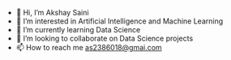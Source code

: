 - 👋 Hi, I’m Akshay Saini
- 👀 I’m interested in Artificial Intelligence and Machine Learning
- 🌱 I’m currently learning Data Science
- 💞️ I’m looking to collaborate on Data Science projects
- 📫 How to reach me as2386018@gmai.com

<!---
aakshay001/aakshay001 is a ✨ special ✨ repository because its `README.md` (this file) appears on your GitHub profile.
You can click the Preview link to take a look at your changes.
--->
